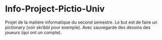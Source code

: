 # Info-Project-Pictio-Univ
Projet de la matière informatique du second semestre. Le but est de faire un pictionary (voir skribbl pour exemple). Avec sauvegarde des dessins des joueurs (qui ont un compte).
